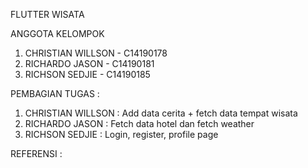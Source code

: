 FLUTTER WISATA

ANGGOTA KELOMPOK
1. CHRISTIAN WILLSON - C14190178
2. RICHARDO JASON - C14190181
3. RICHSON SEDJIE - C14190185

PEMBAGIAN TUGAS :
1. CHRISTIAN WILLSON : Add data cerita + fetch data tempat wisata
2. RICHARDO JASON : Fetch data hotel dan fetch weather
3. RICHSON SEDJIE : Login, register, profile page

REFERENSI :
